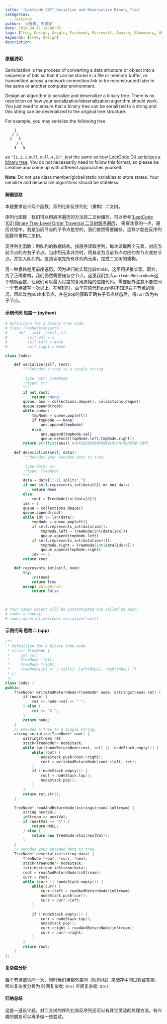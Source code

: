 ```yaml
---
title: '[Leetcode 297] Serialize and Deserialize Binary Tree'
categories:
  - leetcode
author: '大猩猩, 中猩猩'
date: 2018-04-11 14:00:35
tags: [Tree, Design, Google, Facebook, Microsoft, Amazon, Bloomberg, Uber, LinkedIn, Yahoo]
keywords: [Tree, Design]
description:
---
```


#### 原题说明
Serialization is the process of converting a data structure or object into a sequence of bits so that it can be stored in a file or memory buffer, or transmitted across a network connection link to be reconstructed later in the same or another computer environment.

Design an algorithm to serialize and deserialize a binary tree. There is no restriction on how your serialization/deserialization algorithm should work. You just need to ensure that a binary tree can be serialized to a string and this string can be deserialized to the original tree structure.

For example, you may serialize the following tree

        1
       / \
      2   3
         / \
        4   5
as `"[1,2,3,null,null,4,5]"`, just the same as [how LeetCode OJ serializes a binary tree](https://leetcode.com/faq/#binary-tree). You do not necessarily need to follow this format, so please be creative and come up with different approaches yourself.

 

**Note**: Do not use class member/global/static variables to store states. Your serialize and deserialize algorithms should be stateless.


#### 解题思路
本题要求设计两个函数，系列化和反序列化（重构）二叉树。

序列化函数：我们可以用层序遍历的方法将二叉树储存，可以参考[[LeetCode 102] Binary Tree Level Order Traversal 二叉树层序遍历](/Leetcode-102-Binary-Tree-Level-Order-Traversal)， 需要注意的一点，遍历过程中，若是当前节点的子节点是空的，我们依然需要储存，这样才能在反序列函数中重构二叉树。

反序列化函数：用队列的数据结构，按层序读取序列，每次读取两个元素，对应当前节点的左右子节点。当序列元素非空时，将其设为当前节点对应的左节点或右节点，并加入队列内。直到读取完所有序列内元素，完成二叉树的重构。

另一种思路是用前序遍历。因为递归的实现比较trivial，这里用递推实现。同样，为了正确重构，我们仍然需要储存空节点。这里我们加入`writeAndReturnNode`这个辅助函数，让我们可以最大程度的复用原始的递推代码。需要额外注意不要使同一个节点被写一次以上。在解码时，由于在原代码push时不知道右子节点的情况，因此改为push本节点，并在pop时获取正确右子节点状态后，将`curr`改为右子节点。

#### 示例代码 思路一 (python)
```python
# Definition for a binary tree node.
# class TreeNode(object):
#     def __init__(self, x):
#         self.val = x
#         self.left = None
#         self.right = None

class Codec:

    def serialize(self, root):
        """Encodes a tree to a single string.
        
        :type root: TreeNode
        :rtype: str
        """
        if not root:
            return "None"
        queue, ans = collections.deque(), collections.deque()
        queue.append(root)
        while queue:
            tmpNode = queue.popleft()
            if tmpNode == None:
                ans.append(tmpNode)
            else:
                ans.append(tmpNode.val)
                queue.extend([tmpNode.left,tmpNode.right])
        return str(list(ans)) #序列返回的结构和题目例子中给出的是一致的
            
    def deserialize(self, data):
        """Decodes your encoded data to tree.
        
        :type data: str
        :rtype: TreeNode
        """
        data = data[1:-1].split(",")
        if not self.represents_int(data[0]) or not data:
            return None
        else:
            root = TreeNode(int(data[0]))
        idx = 1
        queue = collections.deque()
        queue.append(root)
        while idx != len(data):
            tmpNode = queue.popleft()
            if self.represents_int(data[idx]):
                tmpNode.left = TreeNode(int(data[idx]))
                queue.append(tmpNode.left)
            if self.represents_int(data[idx+1]):
                tmpNode.right = TreeNode(int(data[idx+1]))
                queue.append(tmpNode.right)
            idx += 2
        return root

    def represents_int(self, num):
        try: 
            int(num)
            return True
        except ValueError:
            return False
            
        

# Your Codec object will be instantiated and called as such:
# codec = Codec()
# codec.deserialize(codec.serialize(root))
```

#### 示例代码 思路二 (cpp)
```cpp
/**
 * Definition for a binary tree node.
 * struct TreeNode {
 *     int val;
 *     TreeNode *left;
 *     TreeNode *right;
 *     TreeNode(int x) : val(x), left(NULL), right(NULL) {}
 * };
 */
class Codec {
public:
    TreeNode* writeAndReturnNode(TreeNode* node, ostringstream& ret) {
        if (node) {
            ret << node->val << " ";
        } else {
            ret << "X ";
        }
        return node;
    }
    // Encodes a tree to a single string.
    string serialize(TreeNode* root) {
        ostringstream ret;
        stack<TreeNode*> nodeStack;
        while (writeAndReturnNode(root, ret) || !nodeStack.empty()) {
            while(root) {
                nodeStack.push(root->right);
                root = writeAndReturnNode(root->left, ret);
            }
            if (!nodeStack.empty()) {
                root = nodeStack.top();
                nodeStack.pop();
            }
        }
        return ret.str();
    }

    TreeNode* readAndReturnNode(istringstream& inStream) {
        string nextVal;
        inStream >> nextVal;
        if (nextVal == "X") {
            return NULL;
        } else {
            return new TreeNode(stoi(nextVal));
        }
    }
    // Decodes your encoded data to tree.
    TreeNode* deserialize(string data) {
        TreeNode *root, *curr, *next;
        stack<TreeNode*> nodeStack;
        istringstream inStream(data);
        root = readAndReturnNode(inStream);
        curr = root;
        while (curr || !nodeStack.empty()) {
            while(curr) {
                curr->left = readAndReturnNode(inStream);
                nodeStack.push(curr);
                curr = curr->left;
            }
            
            if (!nodeStack.empty()) {
                curr = nodeStack.top();
                nodeStack.pop();
                curr->right = readAndReturnNode(inStream);
                curr = curr->right;
            }
        }
        return root;
    }
};
```
#### 复杂度分析
每个节点被访问一次，同时我们用额外空间（队列/栈）来储存中间过程或答案，所以复杂度分析为
时间复杂度: `O(n)`
空间复杂度: `O(n)`

#### 归纳总结
这是一道设计题，对二叉树的序列化和反序列还可以有其它灵活的处理方法。有兴趣的朋友可以再多做一些尝试。
